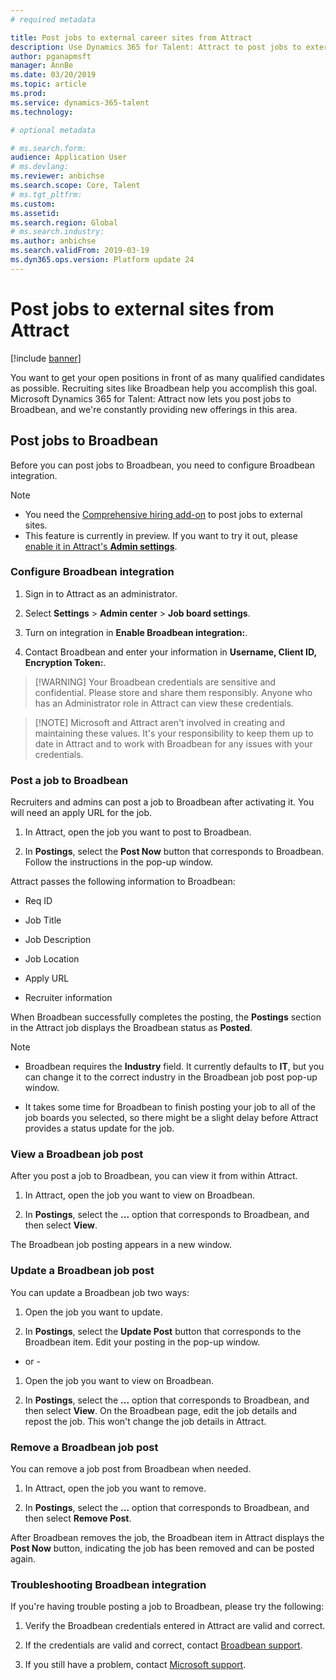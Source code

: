 ```yaml
---
# required metadata

title: Post jobs to external career sites from Attract
description: Use Dynamics 365 for Talent: Attract to post jobs to external recruiting sites
author: pganapmsft
manager: AnnBe
ms.date: 03/20/2019
ms.topic: article
ms.prod: 
ms.service: dynamics-365-talent
ms.technology: 

# optional metadata

# ms.search.form: 
audience: Application User
# ms.devlang: 
ms.reviewer: anbichse
ms.search.scope: Core, Talent
# ms.tgt_pltfrm: 
ms.custom: 
ms.assetid: 
ms.search.region: Global
# ms.search.industry: 
ms.author: anbichse
ms.search.validFrom: 2019-03-19
ms.dyn365.ops.version: Platform update 24
---
```



# Post jobs to external sites from Attract

[!include [banner](../includes/banner.md)]

You want to get your open positions in front of as many qualified candidates as possible. Recruiting sites like Broadbean help you accomplish this goal. Microsoft Dynamics 365 for Talent: Attract now lets you post jobs to Broadbean, and we're constantly providing new offerings in this area. 

## Post jobs to Broadbean

Before you can post jobs to Broadbean, you need to configure Broadbean integration.

> [!NOTE]
>
> - You need the [Comprehensive hiring add-on](https://docs.microsoft.com/en-us/dynamics365/unified-operations/talent/attract-comprehensive-hiring) to post jobs to external sites.
> - This feature is currently in preview. If you want to try it out, please [enable it in Attract's **Admin settings**](https://docs.microsoft.com/en-us/dynamics365/unified-operations/talent/access-preview-feature).

### Configure Broadbean integration

1. Sign in to Attract as an administrator.

2. Select **Settings** > **Admin center** > **Job board settings**.

3. Turn on integration in **Enable Broadbean integration:**.

4. Contact Broadbean and enter your information in **Username, Client ID, Encryption Token:**.

> [!WARNING] Your Broadbean credentials are sensitive and confidential. Please store and share them responsibly. Anyone who has an Administrator role in Attract can view these credentials.

> [!NOTE] Microsoft and Attract aren't involved in creating and maintaining these values. It's your responsibility to keep them up to date in Attract and to work with Broadbean for any issues with your credentials.

### Post a job to Broadbean

Recruiters and admins can post a job to Broadbean after activating it. You will need an apply URL for the job.

1. In Attract, open the job you want to post to Broadbean.

2. In **Postings**, select the **Post Now** button that corresponds to Broadbean. Follow the instructions in the pop-up window.

Attract passes the following information to Broadbean:

- Req ID

- Job Title

- Job Description

- Job Location

- Apply URL

- Recruiter information

When Broadbean successfully completes the posting, the **Postings** section in the Attract job displays the Broadbean status as **Posted**.

> [!NOTE]
>
> - Broadbean requires the **Industry** field. It currently defaults to **IT**, but you can change it to the correct industry in the Broadbean job post pop-up window.
>
> - It takes some time for Broadbean to finish posting your job to all of the job boards you selected, so there might be a slight delay before Attract provides a status update for the job. 

### View a Broadbean job post

After you post a job to Broadbean, you can view it from within Attract.

1. In Attract, open the job you want to view on Broadbean.

2. In **Postings**, select the **...** option that corresponds to Broadbean, and then select **View**. 

The Broadbean job posting appears in a new window.

### Update a Broadbean job post

You can update a Broadbean job two ways:

1. Open the job you want to update.

2. In **Postings**, select the **Update Post** button that corresponds to the Broadbean item. Edit your posting in the pop-up window.

- or -

1. Open the job you want to view on Broadbean.

2. In **Postings**, select the **...** option that corresponds to Broadbean, and then select **View**. On the Broadbean page, edit the job details and repost the job. This won't change the job details in Attract.

### Remove a Broadbean job post

You can remove a job post from Broadbean when needed.

1. In Attract, open the job you want to remove.

2. In **Postings**, select the **...** option that corresponds to Broadbean, and then select **Remove Post**.

After Broadbean removes the job, the Broadbean item in Attract displays the **Post Now** button, indicating the job has been removed and can be posted again.

### Troubleshooting Broadbean integration

If you're having trouble posting a job to Broadbean, please try the following:

1.  Verify the Broadbean credentials entered in Attract are valid and correct.

2.  If the credentials are valid and correct, contact [Broadbean support](https://www.broadbean.com/resources/support/).

3.  If you still have a problem, contact [Microsoft support](./talent-support#talent-support--attract-and-onboard).
